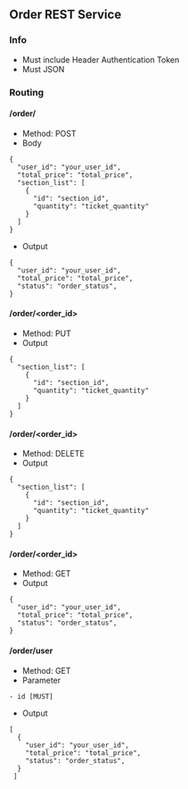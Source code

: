 ## Order REST Service

### Info
- Must include Header Authentication Token
- Must JSON

### Routing

#### /order/
- Method: POST
- Body
```json5
{
  "user_id": "your_user_id",
  "total_price": "total_price",
  "section_list": [
    {
      "id": "section_id",
      "quantity": "ticket_quantity"
    }
  ]
}
```
- Output
```json5
{
  "user_id": "your_user_id",
  "total_price": "total_price",
  "status": "order_status",
}
```

#### /order/<order_id>
- Method: PUT
- Output
```json5
{
  "section_list": [
    {
      "id": "section_id",
      "quantity": "ticket_quantity"
    }
  ]
}
```

#### /order/<order_id>
- Method: DELETE
- Output
```json5
{
  "section_list": [
    {
      "id": "section_id",
      "quantity": "ticket_quantity"
    }
  ]
}
```

#### /order/<order_id>
- Method: GET
- Output
```json5
{
  "user_id": "your_user_id",
  "total_price": "total_price",
  "status": "order_status",
}
```

#### /order/user
- Method: GET
- Parameter
```
- id [MUST]
```
- Output
```json5
[
  {
    "user_id": "your_user_id",
    "total_price": "total_price",
    "status": "order_status",
  }
 ]
```